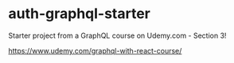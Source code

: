 # auth-graphql-starter
Starter project from a GraphQL course on Udemy.com - Section 3!

https://www.udemy.com/graphql-with-react-course/
